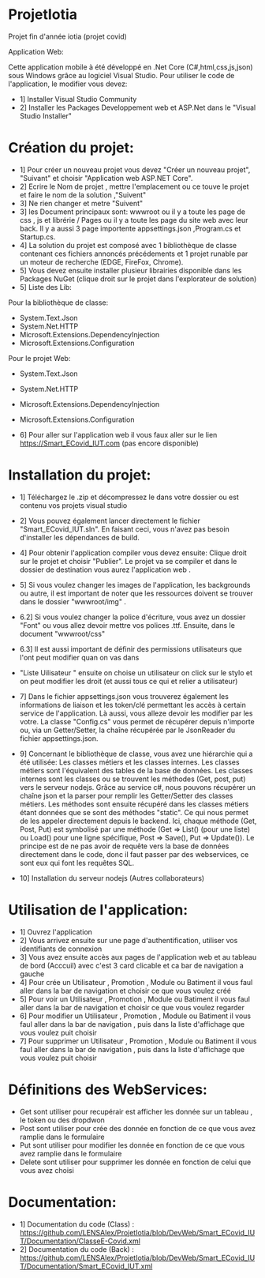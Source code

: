 # ProjetIotia
Projet fin d'année iotia (projet covid)

Application Web:

Cette application mobile à été développé en .Net Core (C#,html,css,js,json) sous Windows grâce au logiciel Visual Studio. 
Pour utiliser le code de l'application, le modifier vous devez:

- 1] Installer Visual Studio Community 
- 2] Installer les Packages Developpement web et ASP.Net dans le "Visual Studio Installer"

# Création du projet:

- 1] Pour créer un nouveau projet vous devez "Créer un nouveau projet", "Suivant" et choisir "Application web ASP.NET Core".
- 2] Ecrire le Nom de projet , mettre l'emplacement ou ce touve le projet et faire le nom de la solution ,"Suivent"
- 3] Ne rien changer et metre "Suivent"
- 3] les Document principaux sont: wwwroot ou il y a toute les page de css , js et librérie  / Pages ou il y a toute les page du site web avec leur back. Il y a aussi 3 page importente appsettings.json ,Program.cs et Startup.cs.
- 4] La solution du projet est composé avec 1 bibliothèque de classe contenant ces fichiers annoncés précédements et 1 projet runable par un moteur de recherche  (EDGE, FireFox, Chrome). 
- 5] Vous devez ensuite installer plusieur librairies disponible dans les Packages NuGet (clique droit sur le projet dans l'explorateur de solution)
- 5] Liste des Lib: 

Pour la bibliothèque de classe:

- System.Text.Json
- System.Net.HTTP
- Microsoft.Extensions.DependencyInjection
- Microsoft.Extensions.Configuration

Pour le projet Web:

- System.Text.Json
- System.Net.HTTP
- Microsoft.Extensions.DependencyInjection
- Microsoft.Extensions.Configuration

- 6] Pour aller sur  l'application web il vous faux aller sur le lien https://Smart_ECovid_IUT.com (pas encore disponible)


# Installation du projet:

- 1] Téléchargez le .zip et décompressez le dans votre dossier ou est contenu vos projets visual studio
- 2] Vous pouvez également lancer directement le fichier "Smart_ECovid_IUT.sln". En faisant ceci, vous n'avez pas besoin d'installer les dépendances de build.

- 4] Pour obtenir l'application compiler vous devez ensuite: Clique droit sur le projet et choisir "Publier". Le projet va se compiler et dans le dossier de destination vous aurez l'application web .

- 5] Si vous voulez changer les images de l'application, les backgrounds ou autre, il est important de noter que les ressources doivent se trouver dans le dossier "wwwroot/img" .
- 6.2] Si vous voulez changer la police d'écriture, vous avez un dossier "Font" ou vous allez devoir mettre vos polices .ttf. Ensuite, dans le document "wwwroot/css"
- 6.3] Il est aussi important de définir des permissions utilisateurs que l'ont peut modifier quan on vas dans 
- "Liste Uilisateur " ensuite on choise un utilisateur on click sur le stylo et on peut modifier les droit (et aussi tous ce qui et relier a utilisateur)

- 7] Dans le fichier appsettings.json vous trouverez également les informations de liaison et les token/clé permettant les accès à certain service de l'application. Là aussi, vous alleze devoir les modifier par les votre. La classe "Config.cs" vous permet  de récupérer depuis n'importe ou, via un Getter/Setter, la chaîne récupérée par le JsonReader du fichier appsettings.json.
- 9] Concernant le bibliothèque de classe, vous avez une hiérarchie qui a été utilisée: Les classes métiers et les classes internes. Les classes métiers sont l'équivalent des tables de la base de données. Les classes internes sont les classes ou se trouvent les méthodes (Get, post, put) vers le serveur nodejs. Grâce au service c#, nous pouvons récupérer un chaîne json et la parser pour remplir les Getter/Setter des classes métiers. Les méthodes sont ensuite récupéré dans les classes métiers étant données que se sont des méthodes "static". Ce qui nous permet de les appeler directement depuis le backend. Ici, chaque méthode (Get, Post, Put) est symbolisé par une méthode (Get => List() (pour une liste) ou Load() pour une ligne spécifique, Post => Save(), Put => Update()). Le principe est de ne pas avoir de requête vers la base de données directement dans le code, donc il faut passer par des webservices, ce sont eux qui font les requêtes SQL.

- 10] Installation du serveur nodejs (Autres collaborateurs)

# Utilisation de l'application:

- 1] Ouvrez l'application
- 2] Vous arrivez ensuite sur une page d'authentification, utiliser vos identifiants de connexion 
- 3] Vous avez ensuite accès aux pages de l'application web et au tableau de bord (Acccuil) avec c'est 3 card clicable et ca bar de navigation a gauche
- 4] Pour crée un Utilisateur , Promotion , Module ou Batiment il vous faul aller dans la bar de navigation et choisir ce que vous voulez créé
- 5] Pour voir un Utilisateur , Promotion , Module ou Batiment il vous faul aller dans la bar de navigation et choisir ce que vous voulez regarder
- 6] Pour modifier un Utilisateur , Promotion , Module ou Batiment il vous faul aller dans la bar de navigation , puis dans la liste d'affichage que vous voulez puit choisir
- 7] Pour supprimer un Utilisateur , Promotion , Module ou Batiment il vous faul aller dans la bar de navigation , puis dans la liste d'affichage que vous voulez puit choisir


# Définitions des WebServices:

- Get sont utiliser pour recupérair est afficher les donnée sur un tableau , le token ou des dropdwon
- Post sont utiliser pour crée des donnée en fonction de ce que vous avez ramplie dans le formulaire 
- Put sont utiliser pour modifier les donnée en fonction de ce que vous avez ramplie dans le formulaire 
- Delete sont utiliser pour supprimer les donnée en fonction de celui que vous avez choisi 


# Documentation:
- 1] Documentation du code (Class) : https://github.com/LENSAlex/ProjetIotia/blob/DevWeb/Smart_ECovid_IUT/Documentation/ClasseE-Covid.xml
- 2] Documentation du code (Back) : https://github.com/LENSAlex/ProjetIotia/blob/DevWeb/Smart_ECovid_IUT/Documentation/Smart_ECovid_IUT.xml



